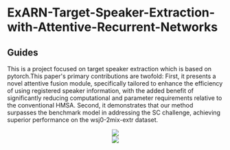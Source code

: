 # ExARN-Target-Speaker-Extraction-with-Attentive-Recurrent-Networks
## Guides
This is a project focused on target speaker extraction which is based on pytorch.This paper's primary contributions are twofold: First, it presents a novel attentive fusion module, specifically tailored to enhance the efficiency of using registered speaker information, with the added benefit of significantly reducing computational and parameter requirements relative to the conventional HMSA. Second, it demonstrates that our method surpasses the benchmark model in addressing the SC challenge, achieving superior performance on the wsj0-2mix-extr dataset.

<div align=center><img src="https://github.com/shenpengjie/ExARN-Target-Speaker-Extraction-with-Attentive-Recurrent-Networks/tree/main/img/model.png"></div>

<div align=center><img src="https://github.com/shenpengjie/ExARN-Target-Speaker-Extraction-with-Attentive-Recurrent-Networks/tree/main/img/self-attention.png"></div>





